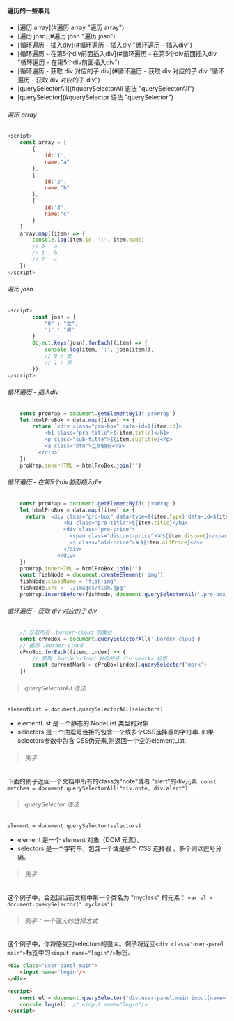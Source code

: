 #### 遍历的一些事儿
- [遍历 array](#遍历 array "遍历 array")
- [遍历 josn](#遍历 josn "遍历 josn")
- [循环遍历 - 插入div](#循环遍历 - 插入div "循环遍历 - 插入div")
- [循环遍历 - 在第5个div前面插入div](#循环遍历 - 在第5个div前面插入div "循环遍历 - 在第5个div前面插入div")
- [循环遍历 - 获取 div 对应的子 div](#循环遍历 - 获取 div 对应的子 div "循环遍历 - 获取 div 对应的子 div")
- [querySelectorAll](#querySelectorAll 语法 "querySelectorAll")
- [querySelector](#querySelector 语法 "querySelector")

###### 遍历 array
```javascript
<script>
	const array = [
		{
			id:'1',
			name:"a"
		},
		{
			id:'2',
			name:"b"
		},
		{
			id:'3',
			name:"c"
		}
	]
	array.map((item) => {
		console.log(item.id, ':', item.name)
		// 0 : a
		// 1 : b
		// 2 : c
	})
</script>
```
###### 遍历 josn
```javascript
<script>
		const josn = {
			"0" : "女",
			"1" : "男"
		}
		Object.keys(josn).forEach((item) => {
			console.log(item, ':', josn[item]);
			// 0 : 女
			// 1 : 男
		});
</script>
```

###### 循环遍历 - 插入div
```javascript
	const proWrap = document.getElementById('proWrap')
	let htmlProBox = data.map((item) => {
		return `<div class="pro-box" data-id=${item.id}>
			<h1 class="pro-title">${item.title}</h1>
			<p class="sub-title">${item.subTitle}</p>
			<a class="btn">立即拥有</a>
		  </div>`
	})
	proWrap.innerHTML = htmlProBox.join('')
```

###### 循环遍历 - 在第5个div前面插入div
```javascript
	const proWrap = document.getElementById('proWrap')
	let htmlProBox = data.map((item) => {
	  return `<div class="pro-box" data-type=${item.type} data-id=${item.id}>
				  <h1 class="pro-title">${item.title}</h1>
				  <div class="pro-price">
					<span class="discont-price">￥${item.discont}</span>
					<s class="old-price">￥${item.oldPrice}</s>
				  </div>
				</div>`
	})
	proWrap.innerHTML = htmlProBox.join('')
	const fishNode = document.createElement('img')
	fishNode.className = 'fish-img'
	fishNode.src = './images/fish.jpg'
	proWrap.insertBefore(fishNode, document.querySelectorAll('.pro-box')[4])
```

###### 循环遍历 - 获取 div 对应的子 div
```javascript
	// 获取所有 .border-cloud 的集合
	const cProBox = document.querySelectorAll('.border-cloud')
	// 遍历 .border-cloud
	cProBox.forEach((item, index) => {
		// 获取 .border-cloud 对应的子 div <mark> 标签
		const currentMark = cProBox[index].querySelector('mark')
	})
```

> ###### querySelectorAll 语法

 `elementList = document.querySelectorAll(selectors)`

- elementList 是一个静态的 NodeList 类型的对象.
- selectors 是一个由逗号连接的包含一个或多个CSS选择器的字符串.
如果 selectors参数中包含 CSS伪元素,则返回一个空的elementList.

> ###### 例子

下面的例子返回一个文档中所有的class为"note"或者 "alert"的div元素.
`const matches = document.querySelectorAll("div.note, div.alert")`

> ###### querySelector 语法

 `element = document.querySelector(selectors)`
- element 是一个 element 对象（DOM 元素）。
- selectors 是一个字符串，包含一个或是多个 CSS 选择器 ，多个则以逗号分隔。

> ###### 例子

这个例子中，会返回当前文档中第一个类名为 "myclass" 的元素：
 `var el = document.querySelector(".myclass")`
> ###### 例子：一个强大的选择方式

这个例子中，你将感受到selectors的强大。例子将返回`<div class="user-panel main">`标签中的`<input name="login"/>`标签。

```html
<div class="user-panel main">
    <input name="login"/>
</div>

<script>
    const el = document.querySelector("div.user-panel.main input[name=login]");
	console.log(el)  // <input name="login"/>
</script>
```
